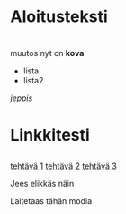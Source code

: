 # Aloitusteksti <h1>
muutos
nyt on **kova**

* lista
* lista2

_jeppis_

# Linkkitesti <h2>

[tehtävä 1](laskarit/viikko1/gitlog.txt)
[tehtävä 2](laskarit/viikko1/komentorivi.txt)
[tehtävä 3](laskarit/viikko1/testihommia.txt)

Jees elikkäs näin

Laitetaas tähän modia


